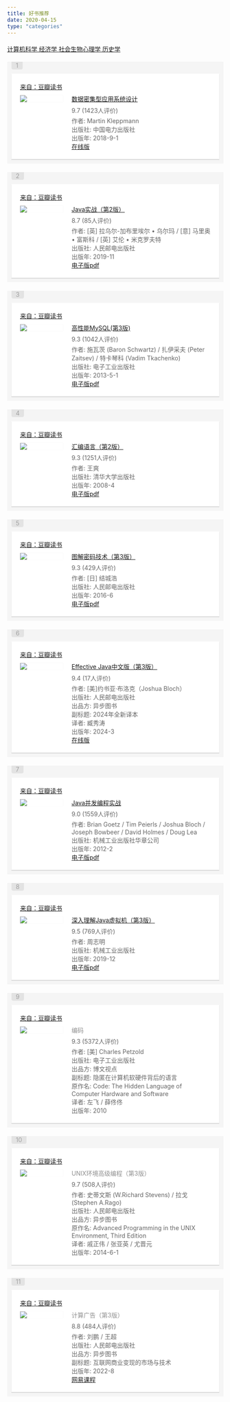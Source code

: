 ```yaml
---
title: 好书推荐
date: 2020-04-15
type: "categories"
---
```


<link href="https://img9.doubanio.com/f/shire/2feae483592bf2d2bd17a378097d4246ef1ebeaa/css/douban.css"
    rel="stylesheet" type="text/css">
<style type="text/css">.doulist-subject-shuo .status-content{margin:13px 0 10px}.doulist-subject-shuo .status-text{position:relative}.doulist-subject-shuo .status-recommend-text{color:#494949}.doulist-subject-shuo .rating-stars{color:#555}.doulist-subject-shuo .status-images a{display:inline-block;width:100px;height:100px;background-repeat:no-repeat;background-position:center;background-size:cover}* html .status-item .video-player .video-overlay{background:none !important;filter:progid:DXImageTransform.Microsoft.AlphaImageLoader(src="/pics/video_overlay_ie6c.png?1")}.doulist-item-content{overflow:hidden;zoom:1}.doulist-collect{color:#999}.doulist-filter{float:left}.doulist-filter a span{color:#999}.doulist-filter a:hover span{color:white}.doulist-filter a.active{color:#999}.doulist-filter a.active:hover{background-color:white}.doulist-filter a.active:hover span{color:#999}.doulist-item .minisubmit{color:#999}.doulist-item .minisubmit:hover{color:white;background-color:#999}p.ul{margin-bottom:16px;padding-top:16px;border-bottom:1px solid #f0f0f0}.doulist-item{margin:20px 0}.doulist-item .mod{position:relative;padding:10px;background:#f5f5f5;color:#666;word-wrap:break-word}.doulist-item .hd .pos{position:relative;top:-10px;display:inline-block;padding:0 10px;background:#e3e3e3;color:#a1a1a1;line-height:18px;border-radius:0 0 4px 4px}.doulist-item .bd{padding:20px;background:#fff;*zoom:1;box-shadow:0 1px 1px rgba(0,0,0,0.2);position:relative}.doulist-item .bd::after{clear:both;content:"";display:table}.doulist-item .bd .title+.meta{margin-top:-4px}.doulist-item .bd .doulist-add-btn{position:absolute;top:20px;right:20px}.doulist-item .bd .meta{display:none;margin:6px 0 4px}.doulist-item .bd .meta a:link,.doulist-item .bd .meta a:visited{color:#666}.doulist-item .bd .meta a:hover{color:#fff}.doulist-item .bd .favs{margin-left:10px}.doulist-item .bd .pic{float:right;margin-left:30px}.doulist-item .bd .pic img{max-width:120px}.doulist-item .bd .abstract{overflow:hidden;*zoom:1}.doulist-item .ft{padding:15px 20px 0}.doulist-item .ft .time{display:block;float:right;margin-right:15px;color:#999}.doulist-item .title{margin-bottom:10px;font-size:14px;line-height:1.3;color:#8f8f8f}.doulist-item .source{color:#ccc;margin-bottom:10px}.doulist-item textarea{font-size:13px}.doulist-item .doulist-note .pic{width:120px}.doulist-item .doulist-note .pic-wrap{max-height:200px;overflow:hidden}.doulist-item .doulist-note .article-subjects-cover{position:relative;float:right;overflow:hidden;margin-right:5px;margin-left:24px}.doulist-item .doulist-note .article-subjects-cover li{width:58px;height:82px;background-size:cover;background-repeat:no-repeat;background-position:center;float:left;margin-left:-24px;position:relative;transform-origin:left bottom}.doulist-item .doulist-note .article-subjects-cover li::before{content:'';display:block;position:absolute;left:0;right:0;bottom:0;top:0;background-image:linear-gradient(90deg,rgba(0,0,0,0.5),rgba(0,0,0,0) 100%)}.doulist-item .doulist-note .article-subjects-cover li:first-child{margin-left:0;z-index:3}.doulist-item .doulist-note .article-subjects-cover li:first-child::before{display:none}.doulist-item .doulist-note .article-subjects-cover li:nth-child(2){z-index:2;transform:scale(0.96)}.doulist-item .doulist-note .article-subjects-cover li:nth-child(3){z-index:1;transform:scale(0.92)}.doulist-item .doulist-subject .post{width:100px;max-height:150px;overflow:hidden;float:left;margin-right:20px;box-shadow:0 0 1px rgba(0,0,0,0.1)}.doulist-item .doulist-subject .post img{max-width:100px}.doulist-item .doulist-subject .title{margin-bottom:6px}.doulist-item .doulist-subject .rating{margin:6px 0 4px 120px}.doulist-item .doulist-subject .abstract{margin-left:120px}.doulist-item .doulist-album .meta{margin-bottom:7px}.doulist-item .doulist-album .album-photo{margin-top:7px;margin-right:-19px;font-size:0}.doulist-item .doulist-album .album-photo a:hover{background-color:transparent}.doulist-item .doulist-album .album-photo a:hover img{opacity:.9;filter:alpha(opacity=90)}.doulist-item .doulist-album .album-photo img{margin-right:16px}.doulist-item .doulist-photo .pic{clear:both;max-height:450px;overflow:hidden;float:none;margin:0;text-align:center}.doulist-item .doulist-photo .pic a:hover{background-color:transparent}.doulist-item .doulist-photo .pic a:hover img{opacity:.9;filter:alpha(opacity=90)}.doulist-item .doulist-photo .pic img{max-width:100%}.doulist-item .doulist-photo .abstract{margin:10px 0 0}.doulist-item .doulist-url-subject-video .block-video{margin:8px auto;width:230px}.doulist-item .doulist-url-subject-video .block-video .description{word-wrap:break-word;color:#555}.doulist-item .doulist-url-subject-video .block-video .title{font-size:14px}.doulist-item .doulist-url-subject-video .video-player{position:relative;left:0;top:0;zoom:1;margin-bottom:2px}.doulist-item .doulist-url-subject-video .video-player img{width:128px;height:96px;padding:16.5px 51px;border:0 none;background:#222}.doulist-item .doulist-url-subject-video .video-player .video-overlay{position:absolute;top:0;left:0;width:230px;height:129px;background:url(https://img9.doubanio.com/f/sns/c90ee0db675c8c7571c3d9ffb020bc97cec658e8/pics/video_overlay1b.png) no-repeat 0 0;cursor:pointer}.doulist-item .doulist-url-subject-video .video-player .video-overlay:hover{background-position:0 -129px}.doulist-item .doulist-url-subject-video .video-player .video-object{display:none}.doulist-item .doulist-url-subject-video .title{margin-bottom:6px}.doulist-item .doulist-url-subject-video .abstract{margin:10px 0 0}.doulist-item .doulist-photo-list{float:right;width:340px;margin-left:20px;letter-spacing:-0.31em;*letter-spacing:normal;word-spacing:-0.43em;font-size:0}.doulist-item .doulist-photo-list a{display:inline-block;*display:inline;zoom:1;vertical-align:top;margin-left:5px}.doulist-item .comment{padding:0;margin:0 0 9px;background:none}.doulist-item .comment span{color:#999}.doulist-item .form-desc p{font-size:14px}.doulist-item .actions{color:#aaa}.doulist-item .actions .btn-action-reply{margin-left:5px}.doulist-item .actions .btn:link{color:#7094b7}.doulist-item .actions .btn:hover{background:#7094b7;color:#fff}.doulist-item-opt{float:right;text-align:right}.doulist-other li{margin-top:10px;border-bottom:1px dashed #CCC}.doulist-item .others{display:none}.doulist-item .comments{position:relative;left:0;top:0;overflow:hidden;*zoom:1}.doulist-item .comments-items{_line-height:0}.doulist-item .comments-items .per-comment{margin:10px 0;color:#666;overflow:hidden;zoom:1;word-wrap:break-word;line-height:1.62}.doulist-item .comments-items .mover{background:#f2f2f2}.doulist-item .comments-items .per-comment em{float:left;width:100%;font-style:normal}.doulist-item .comments .comment-text{width:330px}.doulist-item .comments .add-more-comments,.doulist-item .comment-posted input{display:none}.doulist-item .comment-posted .add-more-comments{display:inline}.doulist-item .comment-posted .bn-flat{display:none}.doulist-item .comments-items .btn-del{float:right;color:#aaa}.doulist-item .comments-items .btn-del:hover{color:#bbb;background:none}.doulist-item .likers{padding:0;margin:6px 0;color:#aaa}.doulist-item .likers em{max-width:300px;float:left;white-space:nowrap;text-overflow:ellipsis;-o-text-overflow:ellipsis;overflow:hidden;zoom:1;font-style:normal;_width:expression((documentElement.clientWidth >300) ? "300px":"auto")}.doulist-item .comments .comment-text{padding:4px;height:16px;width:458px;border:1px solid #c9c9c9}.doulist-item .comments .btn-flat input{height:24px;line-height:24px}.subject-link{padding-right:12px;background-image:url(https://img9.doubanio.com/f/sns/bd9a617f3e8320a942a5e84f06f103b437c50362/pics/sns/icons_status@2x.png);background-repeat:no-repeat;background-size:10px auto;background-color:transparent}.subject-link:hover{background-image:url(https://img9.doubanio.com/f/sns/5a63c12ec42f0b5c8be11da541b1ae6c40f8f075/pics/sns/icons_status_white@2x.png);background-repeat:no-repeat;background-size:10px auto}.subject-link-movie,.subject-link-tv,.subject-link-show{background-position:100% 2px}.subject-link-movie:hover,.subject-link-tv:hover,.subject-link-show:hover{background-position:100% 2px}.subject-link-book{background-position:100% -15px}.subject-link-book:hover{background-position:100% -15px}.subject-link-music{background-position:100% -32px}.subject-link-music:hover{background-position:100% -32px}.subject-link-drama{background-position:100% -49px}.subject-link-drama:hover{background-position:100% -49px}.subject-link-game{background-position:100% -66px}.subject-link-game:hover{background-position:100% -66px}.subject-link-app{background-position:100% -83px}.subject-link-app:hover{background-position:100% -83px}h1{display:flex;align-items:center}h1 .is-private{content:" ";display:inline-block;background-image:url('https://img9.doubanio.com/f/sns/7f3fc13996370275a05d5e3e855fdd36fc75c127/pics/sns/doulist/lock-gray.png');width:11px;height:11px;background-size:contain;background-repeat:no-repeat;background-position:center;margin-left:10px;vertical-align:middle}.doulist-interactions{overflow:hidden;*zoom:1;margin-bottom:20px;margin-top:20px}.doulist-panel{float:right;overflow:hidden}.doulist_item p{word-break:break-all}.bn-cancel{margin-left:1em}.ul{width:100%}div.filters{margin-top:20px;color:#666}p.ul{margin-top:3px}p.indent{text-indent:2em}.empty-doulist{margin-top:20px}.dlistp p{margin-top:4px;border-bottom:1px #ddd dashed;padding-bottom:4px}.text-paragraph{text-indent:2em}.aside h2{margin-top:30px}.form-desc textarea{display:block;width:98%;height:65px;margin-top:3px}.doulist-admin{float:left}.remove-doulist-item-comment{margin-left:10px}.doulist-tip{color:#999}.doulist-tip h2{margin-top:0}.minisubmit{vertical-align:baseline}.minisubmit:hover{background:#37a}.sort-tab{margin-top:20px;color:#999;text-align:right}.sort-tab a:link,.sort-tab a:visited{color:#999}.sort-tab a:hover{color:#fff}.doulist-add-subject-btn{margin-right:10px;float:right}.lnk-doulist-add-subject{font-size:12px;color:#fff;line-height:1;padding:7px 8px 7px 15px;border-radius:2px;display:block;float:left;background:#42bd56 no-repeat url("https://img9.doubanio.com/f/sns/9d2ec7c91a007560c15f8608f5e8a1ee85f153f7/pics/sns/doulist/plus-white.png") 8px 8px / 10px}.lnk-doulist-add-subject::first-letter{visibility:hidden}.lnk-doulist-add-subject:link,.lnk-doulist-add-subject:visited{color:#fff}.lnk-doulist-add-subject:hover{color:#fff;background:#42bd56 no-repeat url("https://img9.doubanio.com/f/sns/9d2ec7c91a007560c15f8608f5e8a1ee85f153f7/pics/sns/doulist/plus-white.png") 8px 8px / 10px;border-color:#28A228}.rec-sec{float:right}.rec-sec a{padding:3px 8px 2px;border-radius:2px}.doulist-admin{font-size:0;overflow:hidden}.doulist-admin a{font-size:13px}.doulist-admin input[type="submit"]{line-height:1.2}.doulist-followers-link-text{color:#9b9b9b;background:#fff}.doulist-followers-link-wrapper{font-size:13px;padding-right:10px}.doulist-followers-link-wrapper .doulist-followers-link{padding-right:0}.doulist-admin-split{display:inline-block;width:1px;height:13px;background:#cccccc;vertical-align:sub;position:relative;top:1px;margin:0 10px}.can-play{clear:both;border-top:1px solid #ededed;margin-top:10px;padding-top:10px;line-height:16px;color:#666}.can-play input[type=checkbox]{vertical-align:middle;margin-top:-3px}.can-play span{display:inline-block;color:#999;padding-right:20px;vertical-align:top;background:no-repeat url("https://img9.doubanio.com/f/sns/5741f726dfb46d89eb500ed038833582c9c9dcdb/pics/sns/doulist/ic_play_web@2x.png") right center / 16px}a.edit-feat-disabled{color:#999}a.edit-feat-disabled:hover{background:#aaa;color:#fff}.books{margin:0 -20px} @media screen and (min-width: 768px) {.books {display:none;margin:0 auto}}
#book-collects{margin-top:20px}</style>
<link rel="shortcut icon" href="https://img9.doubanio.com/favicon.ico" type="image/x-icon">

<div id="book-collects">
  <a class="book-collect" href="#computer-science">计算机科学</button>
  <a class="book-collect" href="#ecnomic">经济学</button>
  <a class="book-collect" href="#social-biopsychology">社会生物心理学</button>
  <a class="book-collect" href="#history">历史学</button>
</div>

<div id="computer-science" class="books" style="display:block">
    <div class="doulist-item">
        <div class="mod">
            <div class="hd">
                <span class="pos">1</span>
            </div>
            <div class="bd doulist-subject">
                <div class="source">
                    <a href="https://book.douban.com/subject/30329536/">来自：豆瓣读书</a>
                </div>
                <div class="post">
                    <a href="https://s.click.taobao.com/t?e=m%3D2%26s%3DXqmvLdtshokcQipKwQzePOeEDrYVVa64K7Vc7tFgwiHjf2vlNIV67l1F5DTKgleGmyBzYSO0LNyQw8LqxakrwUUi464EBjgBzSOqtCDq9C%2BWyV8t9sUM8%2FE6ZhHJ4xnXlntEOsmn00zkzhiaLWZJIPtol0ckCEvvbCsEr0i%2FIzKg9fK7oHycFxOGhEUGHWZ8&scm=null&pvid=null&app_pvid=59590_11.186.101.136_697_1635324700347&ptl=floorId%3A17741&originalFloorId%3A17741&app_pvid%3A59590_11.186.101.136_697_1635324700347&union_lens=lensId%3APUB%401635324689%40212c163e_0863_17cc0f27d25_cd44%400239C3NyQhPNm6biQcDIM6Pr"
                        target="_blank">
                        <img rel="external noreferrer nofollow noopener" referrerpolicy="no-referrer"
                            src="https://img9.doubanio.com/view/subject/l/public/s29872642.jpg">
                    </a>
                </div>
                <div class="title">
                    <a href="https://s.click.taobao.com/t?e=m%3D2%26s%3DXqmvLdtshokcQipKwQzePOeEDrYVVa64K7Vc7tFgwiHjf2vlNIV67l1F5DTKgleGmyBzYSO0LNyQw8LqxakrwUUi464EBjgBzSOqtCDq9C%2BWyV8t9sUM8%2FE6ZhHJ4xnXlntEOsmn00zkzhiaLWZJIPtol0ckCEvvbCsEr0i%2FIzKg9fK7oHycFxOGhEUGHWZ8&scm=null&pvid=null&app_pvid=59590_11.186.101.136_697_1635324700347&ptl=floorId%3A17741&originalFloorId%3A17741&app_pvid%3A59590_11.186.101.136_697_1635324700347&union_lens=lensId%3APUB%401635324689%40212c163e_0863_17cc0f27d25_cd44%400239C3NyQhPNm6biQcDIM6Pr"
                        target="_blank">
                        数据密集型应用系统设计
                    </a>
                </div>
                <div class="rating">
                    <span class="allstar50"></span>
                    <span class="rating_nums">9.7</span>
                    <span>(1423人评价)</span>
                </div>
                <div class="abstract">
                    作者: Martin Kleppmann
                    <br>
                    出版社: 中国电力出版社
                    <br>
                    出版年: 2018-9-1
                    <br>
                    <a href="https://vonng.gitbooks.io/ddia-cn">在线版</a>
                </div>
            </div>
        </div>
    </div>
    <div class="doulist-item">
        <div class="mod">
            <div class="hd">
                <span class="pos">2</span>
            </div>
            <div class="bd doulist-subject">
                <div class="source">
                    <a href="https://book.douban.com/subject/34895968/">来自：豆瓣读书</a>
                </div>
                <div class="post">
                    <a href="https://s.click.taobao.com/t?e=m%3D2%26s%3DvtO8XzM9feAcQipKwQzePOeEDrYVVa64K7Vc7tFgwiHjf2vlNIV67js8QxadjCRCHGUKWrwhgPmQw8LqxakrwUUi464EBjgBzSOqtCDq9C%2BWyV8t9sUM8%2FE6ZhHJ4xnXlntEOsmn00zkzhiaLWZJIK%2FqIPBd3ID0VJt0oJbUq82FfSV1EmsDLOYq0oF4Nysq&scm=null&pvid=null&app_pvid=59590_33.39.228.213_674_1635324627156&ptl=floorId%3A17741&originalFloorId%3A17741&app_pvid%3A59590_33.39.228.213_674_1635324627156&union_lens=lensId%3APUB%401635324623%4021050237_0834_17cc0f17945_0552%40022HB4w8Q1l40qYV8pFi8hIV"
                        target="_blank">
                        <img rel="external noreferrer nofollow noopener" referrerpolicy="no-referrer"
                            src="https://img9.doubanio.com/view/subject/l/public/s33524970.jpg">
                    </a>
                </div>
                <div class="title">
                    <a href="https://s.click.taobao.com/t?e=m%3D2%26s%3DvtO8XzM9feAcQipKwQzePOeEDrYVVa64K7Vc7tFgwiHjf2vlNIV67js8QxadjCRCHGUKWrwhgPmQw8LqxakrwUUi464EBjgBzSOqtCDq9C%2BWyV8t9sUM8%2FE6ZhHJ4xnXlntEOsmn00zkzhiaLWZJIK%2FqIPBd3ID0VJt0oJbUq82FfSV1EmsDLOYq0oF4Nysq&scm=null&pvid=null&app_pvid=59590_33.39.228.213_674_1635324627156&ptl=floorId%3A17741&originalFloorId%3A17741&app_pvid%3A59590_33.39.228.213_674_1635324627156&union_lens=lensId%3APUB%401635324623%4021050237_0834_17cc0f17945_0552%40022HB4w8Q1l40qYV8pFi8hIV"
                        target="_blank">
                        Java实战（第2版）
                    </a>
                </div>
                <div class="rating">
                    <span class="allstar45"></span>
                    <span class="rating_nums">8.7</span>
                    <span>(85人评价)</span>
                </div>
                <div class="abstract">
                    作者: [英] 拉乌尔-加布里埃尔 • 乌尔玛 / [意] 马里奥 • 富斯科 / [英] 艾伦 • 米克罗夫特
                    <br>
                    出版社: 人民邮电出版社
                    <br>
                    出版年: 2019-11
                    <br>
                    <a href="https://github.com/holmofy/programmer-book/blob/main/java/Java%E5%AE%9E%E6%88%98-%E7%AC%AC2%E7%89%88.pdf">电子版pdf</a>
                </div>
            </div>
        </div>
    </div>
    <div class="doulist-item">
        <div class="mod">
            <div class="hd">
                <span class="pos">3</span>
            </div>
            <div class="bd doulist-subject">
                <div class="source">
                    <a href="https://book.douban.com/subject/23008813/">来自：豆瓣读书</a>
                </div>
                <div class="post">
                    <a href="https://s.click.taobao.com/t?e=m%3D2%26s%3D2uIqNYsUCnwcQipKwQzePOeEDrYVVa64K7Vc7tFgwiHjf2vlNIV67k3p9CA6WfyBhEvvQe3dPn2Qw8LqxakrwUUi464EBjgBzSOqtCDq9C%2BWyV8t9sUM8%2FE6ZhHJ4xnXlntEOsmn00zkzhiaLWZJIFxjLDGJiwPWIsPY9TklLmXpysB%2Fa9alMMRkVb8MnZRx&scm=null&pvid=null&app_pvid=59590_33.8.24.179_680_1635323915790&ptl=floorId%3A17741&originalFloorId%3A17741&app_pvid%3A59590_33.8.24.179_680_1635323915790&union_lens=lensId%3APUB%401635323909%400b1a25eb_492d_17cc0e695dd_c0c3%40026yRlIp80DwrFFYWPWlqEvj"
                        target="_blank">
                        <img rel="external noreferrer nofollow noopener" referrerpolicy="no-referrer"
                            src="https://img9.doubanio.com/view/subject/l/public/s27783358.jpg">
                    </a>
                </div>
                <div class="title">
                    <a href="https://s.click.taobao.com/t?e=m%3D2%26s%3D2uIqNYsUCnwcQipKwQzePOeEDrYVVa64K7Vc7tFgwiHjf2vlNIV67k3p9CA6WfyBhEvvQe3dPn2Qw8LqxakrwUUi464EBjgBzSOqtCDq9C%2BWyV8t9sUM8%2FE6ZhHJ4xnXlntEOsmn00zkzhiaLWZJIFxjLDGJiwPWIsPY9TklLmXpysB%2Fa9alMMRkVb8MnZRx&scm=null&pvid=null&app_pvid=59590_33.8.24.179_680_1635323915790&ptl=floorId%3A17741&originalFloorId%3A17741&app_pvid%3A59590_33.8.24.179_680_1635323915790&union_lens=lensId%3APUB%401635323909%400b1a25eb_492d_17cc0e695dd_c0c3%40026yRlIp80DwrFFYWPWlqEvj"
                        target="_blank">
                        高性能MySQL(第3版)
                    </a>
                </div>
                <div class="rating">
                    <span class="allstar45"></span>
                    <span class="rating_nums">9.3</span>
                    <span>(1042人评价)</span>
                </div>
                <div class="abstract">
                    作者: 施瓦茨 (Baron Schwartz) / 扎伊采夫 (Peter Zaitsev) / 特卡琴科 (Vadim Tkachenko)
                    <br>
                    出版社: 电子工业出版社
                    <br>
                    出版年: 2013-5-1
                    <br>
                    <a href="https://github.com/holmofy/programmer-book/blob/main/database/%E9%AB%98%E6%80%A7%E8%83%BDMySQL-%E7%AC%AC3%E7%89%88-%E4%B8%AD%E6%96%87%20.pdf">电子版pdf</a>
                </div>
            </div>
        </div>
    </div>
    <div class="doulist-item">
        <div class="mod">
            <div class="hd">
                <span class="pos">4</span>
            </div>
            <div class="bd doulist-subject">
                <div class="source">
                    <a href="https://book.douban.com/subject/25726019/">来自：豆瓣读书</a>
                </div>
                <div class="post">
                    <a href="https://s.click.taobao.com/t?e=m%3D2%26s%3DW4gSB0MyEEIcQipKwQzePOeEDrYVVa64K7Vc7tFgwiHjf2vlNIV67i5c%2Fy%2Fk5NiRPkWZNjOK2COQw8LqxakrwUUi464EBjgBzSOqtCDq9C%2BWyV8t9sUM8%2FE6ZhHJ4xnXlntEOsmn00zkzhiaLWZJIJ8fVuCJiqk3J4sc67BGzS0LrvX%2B0FP%2FzrfqK1v6Bu2O&scm=null&pvid=null&app_pvid=59590_11.81.255.139_681_1635323839533&ptl=floorId%3A17741&originalFloorId%3A17741&app_pvid%3A59590_11.81.255.139_681_1635323839533&union_lens=lensId%3APUB%401635323833%402132f276_0b07_17cc0e56c98_7c8b%40023nVU6NG34GDqXK5HUBJkk2"
                        target="_blank">
                        <img rel="external noreferrer nofollow noopener" referrerpolicy="no-referrer"
                            src="https://img9.doubanio.com/view/subject/l/public/s5889594.jpg">
                    </a>
                </div>
                <div class="title">
                    <a href="https://s.click.taobao.com/t?e=m%3D2%26s%3DW4gSB0MyEEIcQipKwQzePOeEDrYVVa64K7Vc7tFgwiHjf2vlNIV67i5c%2Fy%2Fk5NiRPkWZNjOK2COQw8LqxakrwUUi464EBjgBzSOqtCDq9C%2BWyV8t9sUM8%2FE6ZhHJ4xnXlntEOsmn00zkzhiaLWZJIJ8fVuCJiqk3J4sc67BGzS0LrvX%2B0FP%2FzrfqK1v6Bu2O&scm=null&pvid=null&app_pvid=59590_11.81.255.139_681_1635323839533&ptl=floorId%3A17741&originalFloorId%3A17741&app_pvid%3A59590_11.81.255.139_681_1635323839533&union_lens=lensId%3APUB%401635323833%402132f276_0b07_17cc0e56c98_7c8b%40023nVU6NG34GDqXK5HUBJkk2"
                        target="_blank">
                        汇编语言（第2版）
                    </a>
                </div>
                <div class="rating">
                    <span class="allstar45"></span>
                    <span class="rating_nums">9.3</span>
                    <span>(1251人评价)</span>
                </div>
                <div class="abstract">
                    作者: 王爽
                    <br>
                    出版社: 清华大学出版社
                    <br>
                    出版年: 2008-4
                    <br>
                    <a href="https://github.com/holmofy/programmer-book/blob/main/computer-science/%E6%B1%87%E7%BC%96%E8%AF%AD%E8%A8%80-%E7%8E%8B%E7%88%BD.pdf">电子版pdf</a>
                </div>
            </div>
        </div>
    </div>
    <div class="doulist-item">
        <div class="mod">
            <div class="hd">
                <span class="pos">5</span>
            </div>
            <div class="bd doulist-subject">
                <div class="source">
                    <a href="https://book.douban.com/subject/26822106/">来自：豆瓣读书</a>
                </div>
                <div class="post">
                    <a href="https://s.click.taobao.com/t?e=m%3D2%26s%3D%2BBRQRtWKnyQcQipKwQzePOeEDrYVVa64K7Vc7tFgwiHjf2vlNIV67r5d9PvFun4OPkWZNjOK2COQw8LqxakrwUUi464EBjgBzSOqtCDq9C%2BWyV8t9sUM8%2FE6ZhHJ4xnXlntEOsmn00zkzhiaLWZJIK%2FqIPBd3ID0oSTKh97lVHiwtYS%2FLubJcQ3vBxnxSSVCcSpj5qSCmbA%3D&scm=null&pvid=null&app_pvid=59590_33.4.127.141_698_1635322239244&ptl=floorId%3A17741&originalFloorId%3A17741&app_pvid%3A59590_33.4.127.141_698_1635322239244&union_lens=lensId%3APUB%401635322217%4021278469_086e_17cc0ccc27c_7a76%40027i4soRLY35ofKY2pG3f1th"
                        target="_blank">
                        <img rel="external noreferrer nofollow noopener" referrerpolicy="no-referrer"
                            src="https://img9.doubanio.com/view/subject/l/public/s28830003.jpg">
                    </a>
                </div>
                <div class="title">
                    <a href="https://s.click.taobao.com/t?e=m%3D2%26s%3D%2BBRQRtWKnyQcQipKwQzePOeEDrYVVa64K7Vc7tFgwiHjf2vlNIV67r5d9PvFun4OPkWZNjOK2COQw8LqxakrwUUi464EBjgBzSOqtCDq9C%2BWyV8t9sUM8%2FE6ZhHJ4xnXlntEOsmn00zkzhiaLWZJIK%2FqIPBd3ID0oSTKh97lVHiwtYS%2FLubJcQ3vBxnxSSVCcSpj5qSCmbA%3D&scm=null&pvid=null&app_pvid=59590_33.4.127.141_698_1635322239244&ptl=floorId%3A17741&originalFloorId%3A17741&app_pvid%3A59590_33.4.127.141_698_1635322239244&union_lens=lensId%3APUB%401635322217%4021278469_086e_17cc0ccc27c_7a76%40027i4soRLY35ofKY2pG3f1th"
                        target="_blank">
                        图解密码技术（第3版）
                    </a>
                </div>
                <div class="rating">
                    <span class="allstar45"></span>
                    <span class="rating_nums">9.3</span>
                    <span>(429人评价)</span>
                </div>
                <div class="abstract">
                    作者: [日] 结城浩
                    <br>
                    出版社: 人民邮电出版社
                    <br>
                    出版年: 2016-6
                    <br>
                    <a href="https://github.com/holmofy/programmer-book/blob/main/cryptography/%E5%9B%BE%E8%A7%A3%E5%AF%86%E7%A0%81%E6%8A%80%E6%9C%AF-%E7%AC%AC%E4%B8%89%E7%89%88.pdf">电子版pdf</a>
                </div>
            </div>
        </div>
    </div>
    <div class="doulist-item">
        <div class="mod">
            <div class="hd">
                <span class="pos">6</span>
            </div>
            <div class="bd doulist-subject">
                <div class="source">
                    <a href="https://book.douban.com/subject/36818907/">来自：豆瓣读书</a>
                </div>
                <div class="post">
                    <a href="#"
                        target="_blank">
                        <img rel="external noreferrer nofollow noopener" referrerpolicy="no-referrer"
                            src="https://img2.doubanio.com/view/subject/l/public/s34816161.jpg">
                    </a>
                </div>
                <div class="title">
                    <a href="https://book.douban.com/subject/36818907/"
                        target="_blank">
                        Effective Java中文版（第3版）
                    </a>
                </div>
                <div class="rating">
                    <span class="allstar45"></span>
                    <span class="rating_nums">9.4</span>
                    <span>(17人评价)</span>
                </div>
                <div class="abstract">
                    作者: [美]约书亚·布洛克（Joshua Bloch）
                    <br>
                    出版社: 人民邮电出版社
                    <br>
                    出品方: 异步图书
                    <br>
                    副标题: 2024年全新译本
                    <br>
                    译者: 臧秀涛
                    <br>
                    出版年: 2024-3
                    <br>
                    <a href="https://wizardforcel.gitbooks.io/effective-java-3rd-chinese">在线版</a>
                </div>
            </div>
        </div>
    </div>
    <div class="doulist-item">
        <div class="mod">
            <div class="hd">
                <span class="pos">7</span>
            </div>
            <div class="bd doulist-subject">
                <div class="source">
                    <a href="https://book.douban.com/subject/10484692/">来自：豆瓣读书</a>
                </div>
                <div class="post">
                    <a href="https://s.click.taobao.com/t?e=m%3D2%26s%3Dbx14MXn0MWUcQipKwQzePOeEDrYVVa64K7Vc7tFgwiHjf2vlNIV67mBl7HgGXyv5Nq%2BDna%2F8eQeQw8LqxakrwUUi464EBjgBzSOqtCDq9C%2BWyV8t9sUM8%2FE6ZhHJ4xnXlntEOsmn00zkzhiaLWZJINY4XYB1hg%2FkMSI067jFRVrpBpDHe9pfiMruygd%2FqS67xg5p7bh%2BFbQ%3D&scm=null&pvid=null&app_pvid=59590_11.170.86.68_684_1635320976147&ptl=floorId%3A17741&originalFloorId%3A17741&app_pvid%3A59590_11.170.86.68_684_1635320976147&union_lens=lensId%3APUB%401635320967%402107cbe8_0ab6_17cc0b9b2be_3db6%40021J7JrSgJWBDr0CpP9iYxKu"
                        target="_blank">
                        <img rel="external noreferrer nofollow noopener" referrerpolicy="no-referrer"
                            src="https://img9.doubanio.com/view/subject/l/public/s7663093.jpg">
                    </a>
                </div>
                <div class="title">
                    <a href="https://s.click.taobao.com/t?e=m%3D2%26s%3Dbx14MXn0MWUcQipKwQzePOeEDrYVVa64K7Vc7tFgwiHjf2vlNIV67mBl7HgGXyv5Nq%2BDna%2F8eQeQw8LqxakrwUUi464EBjgBzSOqtCDq9C%2BWyV8t9sUM8%2FE6ZhHJ4xnXlntEOsmn00zkzhiaLWZJINY4XYB1hg%2FkMSI067jFRVrpBpDHe9pfiMruygd%2FqS67xg5p7bh%2BFbQ%3D&scm=null&pvid=null&app_pvid=59590_11.170.86.68_684_1635320976147&ptl=floorId%3A17741&originalFloorId%3A17741&app_pvid%3A59590_11.170.86.68_684_1635320976147&union_lens=lensId%3APUB%401635320967%402107cbe8_0ab6_17cc0b9b2be_3db6%40021J7JrSgJWBDr0CpP9iYxKu"
                        target="_blank">
                        Java并发编程实战
                    </a>
                </div>
                <div class="rating">
                    <span class="allstar45"></span>
                    <span class="rating_nums">9.0</span>
                    <span>(1559人评价)</span>
                </div>
                <div class="abstract">
                    作者: Brian Goetz / Tim Peierls / Joshua Bloch / Joseph Bowbeer / David Holmes / Doug Lea
                    <br>
                    出版社: 机械工业出版社华章公司
                    <br>
                    出版年: 2012-2
                    <br>
                    <a href="https://github.com/holmofy/programmer-book/blob/main/java/Java%E5%B9%B6%E5%8F%91%E7%BC%96%E7%A8%8B%E5%AE%9E%E6%88%98-%E4%B8%AD%E6%96%87%E7%89%88.pdf">电子版pdf</a>
                </div>
            </div>
        </div>
    </div>
    <div class="doulist-item">
        <div class="mod">
            <div class="hd">
                <span class="pos">8</span>
            </div>
            <div class="bd doulist-subject">
                <div class="source">
                    <a href="https://book.douban.com/subject/34907497/">来自：豆瓣读书</a>
                </div>
                <div class="post">
                    <a href="https://s.click.taobao.com/t?e=m%3D2%26s%3DUqkKisJbV8IcQipKwQzePOeEDrYVVa64K7Vc7tFgwiHjf2vlNIV67qDZkgG1dvEbQev46Oo1utSQw8LqxakrwUUi464EBjgBzSOqtCDq9C%2BWyV8t9sUM8%2FE6ZhHJ4xnXlntEOsmn00zkzhiaLWZJIKVoDoekLDlOfxdHLzxSRxc%2BhhqN5VEzO28AYyIer5ORcSpj5qSCmbA%3D&scm=null&pvid=null&app_pvid=59590_11.186.101.127_690_1635320479131&ptl=floorId%3A17741&originalFloorId%3A17741&app_pvid%3A59590_11.186.101.127_690_1635320479131&union_lens=lensId%3APUB%401635320455%400b1a25b0_1911_17cc0b1e252_6648%40024REdmvhJ6IjaXCZiT7IAwo"
                        target="_blank">
                        <img rel="external noreferrer nofollow noopener" referrerpolicy="no-referrer"
                            src="https://img9.doubanio.com/view/subject/l/public/s33531736.jpg">
                    </a>
                </div>
                <div class="title">
                    <a href="https://s.click.taobao.com/t?e=m%3D2%26s%3DUqkKisJbV8IcQipKwQzePOeEDrYVVa64K7Vc7tFgwiHjf2vlNIV67qDZkgG1dvEbQev46Oo1utSQw8LqxakrwUUi464EBjgBzSOqtCDq9C%2BWyV8t9sUM8%2FE6ZhHJ4xnXlntEOsmn00zkzhiaLWZJIKVoDoekLDlOfxdHLzxSRxc%2BhhqN5VEzO28AYyIer5ORcSpj5qSCmbA%3D&scm=null&pvid=null&app_pvid=59590_11.186.101.127_690_1635320479131&ptl=floorId%3A17741&originalFloorId%3A17741&app_pvid%3A59590_11.186.101.127_690_1635320479131&union_lens=lensId%3APUB%401635320455%400b1a25b0_1911_17cc0b1e252_6648%40024REdmvhJ6IjaXCZiT7IAwo"
                        target="_blank">
                        深入理解Java虚拟机（第3版）
                    </a>
                </div>
                <div class="rating">
                    <span class="allstar50"></span>
                    <span class="rating_nums">9.5</span>
                    <span>(769人评价)</span>
                </div>
                <div class="abstract">
                    作者: 周志明
                    <br>
                    出版社: 机械工业出版社
                    <br>
                    出版年: 2019-12
                    <br>
                    <a href="https://github.com/holmofy/programmer-book/blob/main/java/%E6%B7%B1%E5%85%A5%E7%90%86%E8%A7%A3Java%E8%99%9A%E6%8B%9F%E6%9C%BA%EF%BC%9AJVM%E9%AB%98%E7%BA%A7%E7%89%B9%E6%80%A7%E4%B8%8E%E6%9C%80%E4%BD%B3%E5%AE%9E%E8%B7%B5-%E7%AC%AC3%E7%89%88-%E5%91%A8%E5%BF%97%E6%98%8E.pdf">电子版pdf</a>
                </div>
            </div>
        </div>
    </div>
    <div class="doulist-item">
        <div class="mod">
            <div class="hd">
                <span class="pos">9</span>
            </div>
            <div class="bd doulist-subject">
                <div class="source">
                    <a href="https://book.douban.com/subject/4822685/">来自：豆瓣读书</a>
                </div>
                <div class="post">
                        <img rel="external noreferrer nofollow noopener" referrerpolicy="no-referrer"
                            src="https://img3.doubanio.com/view/subject/l/public/s27331702.jpg">
                </div>
                <div class="title">
                        编码
                </div>
                <div class="rating">
                    <span class="allstar45"></span>
                    <span class="rating_nums">9.3</span>
                    <span>(5372人评价)</span>
                </div>
                <div class="abstract">
                    作者: [美] Charles Petzold
                    <br>
                    出版社: 电子工业出版社
                    <br>
                    出品方: 博文视点
                    <br>
                    副标题: 隐匿在计算机软硬件背后的语言
                    <br>
                    原作名: Code: The Hidden Language of Computer Hardware and Software
                    <br>
                    译者: 左飞 / 薛佟佟
                    <br>
                    出版年: 2010
                </div>
            </div>
        </div>
    </div>
    <div class="doulist-item">
        <div class="mod">
            <div class="hd">
                <span class="pos">10</span>
            </div>
            <div class="bd doulist-subject">
                <div class="source">
                    <a href="https://book.douban.com/subject/25900403/">来自：豆瓣读书</a>
                </div>
                <div class="post">
                        <img rel="external noreferrer nofollow noopener" referrerpolicy="no-referrer"
                            src="https://img1.doubanio.com/view/subject/s/public/s28284137.jpg">
                </div>
                <div class="title">
                    UNIX环境高级编程（第3版）
                </div>
                <div class="rating">
                    <span class="allstar50"></span>
                    <span class="rating_nums">9.7</span>
                    <span>(508人评价)</span>
                </div>
                <div class="abstract">
                    作者: 史蒂文斯 (W.Richard Stevens) / 拉戈 (Stephen A.Rago)
                    <br>
                    出版社: 人民邮电出版社
                    <br>
                    出品方: 异步图书
                    <br>
                    原作名: Advanced Programming in the UNIX Environment, Third Edition
                    <br>
                    译者: 戚正伟 / 张亚英 / 尤晋元
                    <br>
                    出版年: 2014-6-1
                </div>
            </div>
        </div>
    </div>
    <div class="doulist-item">
        <div class="mod">
            <div class="hd">
                <span class="pos">11</span>
            </div>
            <div class="bd doulist-subject">
                <div class="source">
                    <a href="https://book.douban.com/subject/36086460/">来自：豆瓣读书</a>
                </div>
                <div class="post">
                        <img rel="external noreferrer nofollow noopener" referrerpolicy="no-referrer"
                            src="https://img9.doubanio.com/view/subject/l/public/s34304344.jpg">
                </div>
                <div class="title">
                    计算广告（第3版）
                </div>
                <div class="rating">
                    <span class="allstar50"></span>
                    <span class="rating_nums">8.8</span>
                    <span>(484人评价)</span>
                </div>
                <div class="abstract">
                    作者: 刘鹏 / 王超
                    <br>
                    出版社: 人民邮电出版社
                    <br>
                    出品方: 异步图书
                    <br>
                    副标题: 互联网商业变现的市场与技术
                    <br>
                    出版年: 2022-8
                    <br>
                    <a href="https://study.163.com/course/introduction.htm?courseId=321007">网易课程</a>
                </div>
            </div>
        </div>
    </div>
</div>


<div id="ecnomic" class="books">
    <div class="doulist-item">
        <div class="mod">
            <div class="hd">
                <span class="pos">1</span>
            </div>
            <div class="bd doulist-subject">
                <div class="source">
                    <a href="https://book.douban.com/subject/35519282/">来自：豆瓣读书</a>
                </div>
                <div class="post">
                    <a href="#"
                        target="_blank">
                        <img rel="external noreferrer nofollow noopener" referrerpolicy="no-referrer"
                            src="https://img1.doubanio.com/view/subject/l/public/s33941118.jpg">
                    </a>
                </div>
                <div class="title">
                    <a href="#"
                        target="_blank">
                        政治经济学概论（第五版）
                    </a>
                </div>
                <div class="rating">
                    <span class="allstar50"></span>
                    <span class="rating_nums">9.9</span>
                    <span>(272人评价)</span>
                </div>
                <div class="abstract">
                    作者: 徐禾 等
                    <br>
                    出版社: 中国人民大学出版社
                    <br>
                    出版年: 2021-6
                    <br>
                    <a href="https://marxism-doc.github.io/articles/xuhe/political-economy/">在线版</a>
                </div>
            </div>
        </div>
    </div>
    <div class="doulist-item">
        <div class="mod">
            <div class="hd">
                <span class="pos">2</span>
            </div>
            <div class="bd doulist-subject">
                <div class="source">
                    <a href="https://book.douban.com/subject/30329810/">来自：豆瓣读书</a>
                </div>
                <div class="post">
                    <a href="#"
                        target="_blank">
                        <img rel="external noreferrer nofollow noopener" referrerpolicy="no-referrer"
                            src="https://img3.doubanio.com/view/subject/l/public/s34197262.jpg">
                    </a>
                </div>
                <div class="title">
                    <a href="#"
                        target="_blank">
                        解读中国经济
                    </a>
                </div>
                <div class="rating">
                    <span class="allstar45"></span>
                    <span class="rating_nums">9.1</span>
                    <span>(2139人评价)</span>
                </div>
                <div class="abstract">
                    作者: 林毅夫
                    <br>
                    出版社: 北京大学出版社
                    <br>
                    副标题: 解读新时代的关键问题
                    <br>
                    原作名: 中国经济专题
                    <br>
                    出版年: 2018-9
                </div>
            </div>
        </div>
    </div>
    <div class="doulist-item">
        <div class="mod">
            <div class="hd">
                <span class="pos">3</span>
            </div>
            <div class="bd doulist-subject">
                <div class="source">
                    <a href="https://book.douban.com/subject/26882283/">来自：豆瓣读书</a>
                </div>
                <div class="post">
                    <a href="#"
                        target="_blank">
                        <img rel="external noreferrer nofollow noopener" referrerpolicy="no-referrer"
                            src="https://img9.doubanio.com/view/subject/l/public/s29066784.jpg">
                    </a>
                </div>
                <div class="title">
                    <a href="#"
                        target="_blank">
                        历代经济变革得失
                    </a>
                </div>
                <div class="rating">
                    <span class="allstar45"></span>
                    <span class="rating_nums">8.9</span>
                    <span>(1647人评价)</span>
                </div>
                <div class="abstract">
                    作者: 吴晓波
                    <br>
                    出版社: 浙江大学出版社
                    <br>
                    出品方: 蓝狮子
                    <br>
                    出版年: 2016-11
                </div>
            </div>
        </div>
    </div>
</div>


<div id="social-biopsychology" class="books">
    <div class="doulist-item">
        <div class="mod">
            <div class="hd">
                <span class="pos">1</span>
            </div>
            <div class="bd doulist-subject">
                <div class="source">
                    <a href="https://book.douban.com/subject/6784219/">来自：豆瓣读书</a>
                </div>
                <div class="post">
                    <a href="https://book.douban.com/subject/6784219/"
                        target="_blank">
                        <img rel="external noreferrer nofollow noopener" referrerpolicy="no-referrer"
                            src="https://img1.doubanio.com/view/subject/l/public/s6877818.jpg">
                    </a>
                </div>
                <div class="title">
                    <a href="#"
                        target="_blank">
                        生物心理学
                    </a>
                </div>
                <div class="rating">
                    <span class="allstar50"></span>
                    <span class="rating_nums">9.2</span>
                    <span>(408人评价)</span>
                </div>
                <div class="abstract">
                    作者: [美]詹姆斯·卡拉特 / James W. Kalat
                    <br>
                    出版社: 人民邮电出版社
                    <br>
                    副标题: (第10版)
                    <br>
                    译者: 苏彦捷
                    <br>
                    出版年: 2011-8-10
                </div>
            </div>
        </div>
    </div>
    <div class="doulist-item">
        <div class="mod">
            <div class="hd">
                <span class="pos">2</span>
            </div>
            <div class="bd doulist-subject">
                <div class="source">
                    <a href="https://book.douban.com/subject/11445548/">来自：豆瓣读书</a>
                </div>
                <div class="post">
                    <a href="https://book.douban.com/subject/11445548/"
                        target="_blank">
                        <img rel="external noreferrer nofollow noopener" referrerpolicy="no-referrer"
                            src="https://img9.doubanio.com/view/subject/l/public/s11214645.jpg">
                    </a>
                </div>
                <div class="title">
                    <a href="https://book.douban.com/subject/4929844/"
                        target="_blank">
                        自私的基因
                    </a>
                </div>
                <div class="rating">
                    <span class="allstar45"></span>
                    <span class="rating_nums">8.4</span>
                    <span>(18094人评价)</span>
                </div>
                <div class="abstract">
                    作者: [英]理查德·道金斯
                    <br>
                    出版社: 中信出版社
                    <br>
                    出品方: 见识城邦
                    <br>
                    原作名: The Selfish Gene
                    <br>
                    译者: 卢允中 / 张岱云 / 陈复加 / 罗小舟
                    <br>
                    出版年: 2012-9
                </div>
            </div>
        </div>
    </div>
    <div class="doulist-item">
        <div class="mod">
            <div class="hd">
                <span class="pos">3</span>
            </div>
            <div class="bd doulist-subject">
                <div class="source">
                    <a href="https://book.douban.com/subject/4929844/">来自：豆瓣读书</a>
                </div>
                <div class="post">
                    <a href="https://book.douban.com/subject/4929844/"
                        target="_blank">
                        <img rel="external noreferrer nofollow noopener" referrerpolicy="no-referrer"
                            src="https://img3.doubanio.com/view/subject/l/public/s4500502.jpg">
                    </a>
                </div>
                <div class="title">
                    <a href="https://book.douban.com/subject/4929844/"
                        target="_blank">
                        怪诞行为学
                    </a>
                </div>
                <div class="rating">
                    <span class="allstar45"></span>
                    <span class="rating_nums">8.2</span>
                    <span>(14597人评价)</span>
                </div>
                <div class="abstract">
                    作者: [美] 丹·艾瑞里
                    <br>
                    出版社: 中信出版社
                    <br>
                    副标题: 可预测的非理性
                    <br>
                    原作名: Predictably Irrational: The Hidden Forces That Shape Our Decisions
                    <br>
                    译者: 赵德亮 / 夏蓓洁
                    <br>
                    出版年: 2010-9
                </div>
            </div>
        </div>
    </div>
</div>


<div id="history" class="books">
    <div class="doulist-item">
        <div class="mod">
            <div class="hd">
                <span class="pos">1</span>
            </div>
            <div class="bd doulist-subject">
                <div class="source">
                    <a href="https://book.douban.com/subject/36077941/">来自：豆瓣读书</a>
                </div>
                <div class="post">
                    <a href="https://book.douban.com/subject/36077941/"
                        target="_blank">
                        <img rel="external noreferrer nofollow noopener" referrerpolicy="no-referrer"
                            src="https://img2.doubanio.com/view/subject/l/public/s29357031.jpg">
                    </a>
                </div>
                <div class="title">
                    <a href="https://book.douban.com/subject/36077941/"
                        target="_blank">
                        人类简史
                    </a>
                </div>
                <div class="rating">
                    <span class="allstar50"></span>
                    <span class="rating_nums">9.3</span>
                    <span>(2966人评价)</span>
                </div>
                <div class="abstract">
                    作者: [以色列]尤瓦尔·赫拉利
                    <br>
                    出版社: 中信出版集团
                    <br>
                    副标题: 从动物到上帝
                    <br>
                    译者: 林俊宏
                    <br>
                    出版年: 2017-2
                </div>
            </div>
        </div>
    </div>
    <div class="doulist-item">
        <div class="mod">
            <div class="hd">
                <span class="pos">2</span>
            </div>
            <div class="bd doulist-subject">
                <div class="source">
                    <a href="https://book.douban.com/subject/33385217/">来自：豆瓣读书</a>
                </div>
                <div class="post">
                    <a href="https://book.douban.com/subject/33385217/"
                        target="_blank">
                        <img rel="external noreferrer nofollow noopener" referrerpolicy="no-referrer"
                            src="https://img3.doubanio.com/view/subject/l/public/s32271437.jpg">
                    </a>
                </div>
                <div class="title">
                    <a href="https://book.douban.com/subject/33385217/"
                        target="_blank">
                        全球科技通史
                    </a>
                </div>
                <div class="rating">
                    <span class="allstar45"></span>
                    <span class="rating_nums">8.4</span>
                    <span>(2558人评价)</span>
                </div>
                <div class="abstract">
                    作者: [美] 吴军
                    <br>
                    出版社: 中信出版集团
                    <br>
                    出版年: 2019-4
                </div>
            </div>
        </div>
    </div>
</div>

<script>
    document.addEventListener("DOMContentLoaded", function(){
        $("#book-collects>.book-collect").click(function(){
            var active = $(this).attr("href");
            $(".books").hide();
            $(active).show();
        })
    })
</script>
